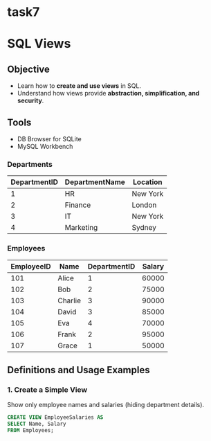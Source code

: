 # task7
# SQL Views
## Objective
- Learn how to **create and use views** in SQL.  
- Understand how views provide **abstraction, simplification, and security**.  

## Tools
- DB Browser for SQLite  
- MySQL Workbench  


### Departments
| DepartmentID | DepartmentName | Location   |
|--------------|----------------|------------|
| 1            | HR             | New York   |
| 2            | Finance        | London     |
| 3            | IT             | New York   |
| 4            | Marketing      | Sydney     |

### Employees
| EmployeeID | Name     | DepartmentID | Salary  |
|------------|----------|--------------|---------|
| 101        | Alice    | 1            | 60000   |
| 102        | Bob      | 2            | 75000   |
| 103        | Charlie  | 3            | 90000   |
| 104        | David    | 3            | 85000   |
| 105        | Eva      | 4            | 70000   |
| 106        | Frank    | 2            | 95000   |
| 107        | Grace    | 1            | 50000   |


## Definitions and Usage Examples

### 1. Create a Simple View
Show only employee names and salaries (hiding department details).  
```sql
CREATE VIEW EmployeeSalaries AS
SELECT Name, Salary
FROM Employees;
